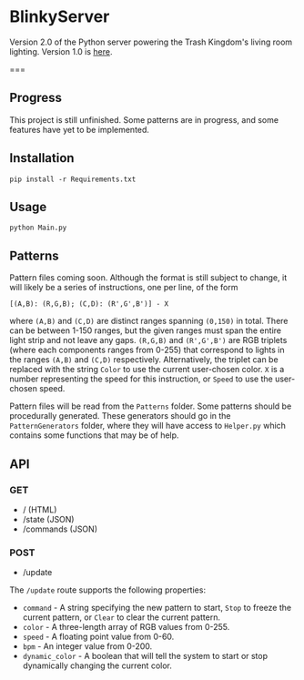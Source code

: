 # BlinkyServer

Version 2.0 of the Python server powering the Trash Kingdom's living room lighting. Version 1.0 is [here](https://github.com/eeevanbbb/BlinkyPython).

===

## Progress

This project is still unfinished. Some patterns are in progress, and some features have yet to be implemented.

## Installation

`pip install -r Requirements.txt`

## Usage

`python Main.py`

## Patterns

Pattern files coming soon. Although the format is still subject to change, it will likely be a series of instructions, one per line, of the form

`[(A,B): (R,G,B); (C,D): (R',G',B')] - X`

where `(A,B)` and `(C,D)` are distinct ranges spanning `(0,150)` in total. There can be between 1-150 ranges, but the given ranges must span the entire light strip and not leave any gaps. `(R,G,B)` and `(R',G',B')` are RGB triplets (where each components ranges from 0-255) that correspond to lights in the ranges `(A,B)` and `(C,D)` respectively. Alternatively, the triplet can be replaced with the string `Color` to use the current user-chosen color. `X` is a number representing the speed for this instruction, or `Speed` to use the user-chosen speed.

Pattern files will be read from the `Patterns` folder. Some patterns should be procedurally generated. These generators should go in the `PatternGenerators` folder, where they will have access to `Helper.py` which contains some functions that may be of help.

## API

### GET

- / (HTML)
- /state (JSON)
- /commands (JSON)

### POST

- /update

The `/update` route supports the following properties:

- `command` - A string specifying the new pattern to start, `Stop` to freeze the current pattern, or `Clear` to clear the current pattern.
- `color` - A three-length array of RGB values from 0-255.
- `speed` - A floating point value from 0-60.
- `bpm` - An integer value from 0-200.
- `dynamic_color` - A boolean that will tell the system to start or stop dynamically changing the current color.
